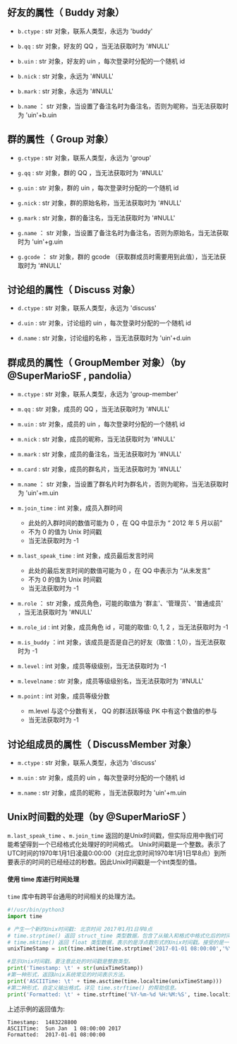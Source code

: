 好友的属性（ Buddy 对象）
-----------------------------------------------

- `b.ctype` : str 对象，联系人类型，永远为 'buddy'

- `b.qq` : str 对象，好友的 QQ ，当无法获取时为 '#NULL'

- `b.uin` : str 对象，好友的 uin ，每次登录时分配的一个随机 id 

- `b.nick` : str 对象，永远为 '#NULL'

- `b.mark` : str 对象，永远为 '#NULL'

- `b.name` ： str 对象，当设置了备注名时为备注名，否则为昵称，当无法获取时为 'uin'+b.uin


群的属性（ Group 对象）
-----------------------------------------------

- `g.ctype` : str 对象，联系人类型，永远为 'group'

- `g.qq` : str 对象，群的 QQ ，当无法获取时为 '#NULL'

- `g.uin` : str 对象，群的 uin ，每次登录时分配的一个随机 id 

- `g.nick` : str 对象，群的原始名称，当无法获取时为 '#NULL'

- `g.mark` : str 对象，群的备注名，当无法获取时为 '#NULL'

- `g.name` ： str 对象，当设置了备注名时为备注名，否则为原始名，当无法获取时为 'uin'+g.uin

- `g.gcode` ： str 对象，群的 gcode （获取群成员时需要用到此值），当无法获取时为 '#NULL'


讨论组的属性（ Discuss 对象）
-----------------------------------------------

- `d.ctype` : str 对象，联系人类型，永远为 'discuss'

- `d.uin` : str 对象，讨论组的 uin ，每次登录时分配的一个随机 id 

- `d.name` : str 对象，讨论组的名称 ，当无法获取时为 'uin'+d.uin


群成员的属性（ GroupMember 对象）（by @SuperMarioSF , pandolia）
------------------------------------------------------------------

- `m.ctype` : str 对象，联系人类型，永远为 'group-member'

- `m.qq` : str 对象，成员的 QQ ，当无法获取时为 '#NULL'

- `m.uin` : str 对象，成员的 uin ，每次登录时分配的一个随机 id 

- `m.nick` : str 对象，成员的昵称，当无法获取时为 '#NULL'

- `m.mark` : str 对象，成员的备注名，当无法获取时为 '#NULL'

- `m.card` : str 对象，成员的群名片，当无法获取时为 '#NULL'

- `m.name` ： str 对象，当设置了群名片时为群名片，否则为昵称，当无法获取时为 'uin'+m.uin

- `m.join_time` : int 对象，成员入群时间
   - 此处的入群时间的数值可能为 0 ，在 QQ 中显示为 “ 2012 年 5 月以前”
   - 不为 0 的值为 Unix 时间戳
   - 当无法获取时为 -1

- `m.last_speak_time` : int 对象，成员最后发言时间
   - 此处的最后发言时间的数值可能为 0 ，在 QQ 中表示为 “从未发言”
   - 不为 0 的值为 Unix 时间戳
   - 当无法获取时为 -1

- `m.role` ： str 对象，成员角色，可能的取值为 '群主'、'管理员'、'普通成员' ，当无法获取时为 '#NULL'

- `m.role_id` : int 对象，成员角色 id ，可能的取值:  0, 1, 2 ，当无法获取时为 -1

- `m.is_buddy` ：int 对象，该成员是否是自己的好友（取值：1,0），当无法获取时为 -1

- `m.level` :  int 对象，成员等级级别，当无法获取时为 -1

- `m.levelname` : str 对象，成员等级级别名，当无法获取时为 '#NULL'

- `m.point` : int 对象，成员等级分数
   - m.level 与这个分数有关， QQ 的群活跃等级 PK 中有这个数值的参与
   - 当无法获取时为 -1


讨论组成员的属性（ DiscussMember 对象）
-----------------------------------------------

- `m.ctype` : str 对象，联系人类型，永远为 'discuss'

- `m.uin` : str 对象，成员的 uin ，每次登录时分配的一个随机 id 

- `m.name` : str 对象，成员的昵称 ，当无法获取时为 'uin'+m.uin


Unix时间戳的处理（by @SuperMarioSF ）
--------------------------------------------

`m.last_speak_time` 、`m.join_time` 返回的是Unix时间戳，但实际应用中我们可能希望得到一个已经格式化处理好的时间格式。
Unix时间戳是一个整数。表示了UTC时间的1970年1月1日凌晨0:00:00（对应北京时间1970年1月1日早8点）到所要表示的时间的已经经过的秒数。因此Unix时间戳是一个int类型的值。

#### 使用 time 库进行时间处理

`time` 库中有跨平台通用的时间相关的处理方法。

```python
#!/usr/bin/python3
import time

# 产生一个新的Unix时间戳: 北京时间 2017年1月1日早8点
# time.strptime() 返回 struct_time 类型数据，包含了从输入和格式中格式化后的时间。(并不处理时区转换)
# time.mktime() 返回 float 类型数据，表示的是浮点数形式的Unix时间戳。接受的是一个表示本地时间的 struct_time 类型。
unixTimeStamp = int(time.mktime(time.strptime('2017-01-01 08:00:00','%Y-%m-%d %H:%M:%S')))

#显示Unix时间戳。要注意此处的时间戳是整数类型。
print('Timestamp: \t' + str(unixTimeStamp))
#第一种形式，返回Unix系统常见的时间表示方法。
print('ASCIITime: \t' + time.asctime(time.localtime(unixTimeStamp)))
#第二种形式，自定义输出格式。详见 time.strftime() 的帮助信息。
print('Formatted: \t' + time.strftime('%Y-%m-%d %H:%M:%S', time.localtime(unixTimeStamp)))


```

上述示例的返回值为:
```
Timestamp: 	1483228800
ASCIITime: 	Sun Jan  1 08:00:00 2017
Formatted: 	2017-01-01 08:00:00
```
